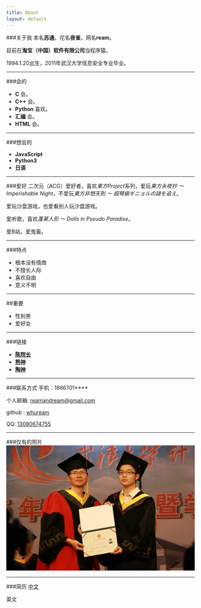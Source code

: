 ```yaml
---
title: About
layout: default
---
```


###关于我
本名**苏通**，花名**夜雀**，网名**ream**。

目前在**淘宝（中国）软件有限公司**当程序猿。

1994.1.20出生，2011年武汉大学信息安全专业毕业。

---
###会的
* **C** 会。
* **C++** 会。
* **Python** 喜欢。
* **汇编** 会。
* **HTML** 会。

---
###想会的
* **JavaScript**
* **Python3**
* **日语**

---
###爱好
二次元（ACG）爱好者，喜欢*東方Project*系列，爱玩*東方永夜抄 〜 Imperishable Night*，不爱玩*東方非想天則 〜 超弩級ギニョルの謎を追え*。

爱玩沙盘游戏，也爱看别人玩沙盘游戏。

爱听歌，喜欢*蓬莱人形 〜 Dolls in Pseudo Paradise*。

爱B站，爱鬼畜。

---
###特点
* 根本没有情商
* 不擅长人际
* 喜欢自由
* 意义不明

---
##重要
* 性别男
* 爱好女

---
###链接
* **[陈院长](https://github.com/mad4alcohol/)**
* **[熊神](http://brickgao.com/)**
* **[陶神](http://f2light.com/)**

---
###联系方式
手机：1866701****

个人邮箱: [reamandream@gmail.com](mailto:reamandream@gmail.com)

github : [whuream](https://github.com/whuream)

QQ: [13080674755](tencent://message/?uin=13080674755)

---
###仅有的照片
![仅有的照片](/media/pic/20150904.jpg)

---
###简历
[中文](/media/pdf/resume_CN_v2.3.pdf)

英文

